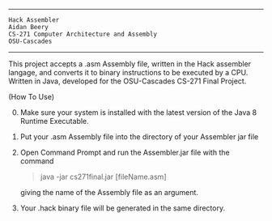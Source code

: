 --------------------------------------------------
    Hack Assembler
    Aidan Beery
    CS-271 Computer Architecture and Assembly
    OSU-Cascades
-------------------------------------------------
This project accepts a .asm Assembly file, written in the Hack assembler langage, and converts it to binary instructions to be executed by a CPU. 
Written in Java, developed for the OSU-Cascades CS-271 Final Project.

(How To Use)


0) Make sure your system is installed with the latest version of the Java 8 Runtime Executable. 

1) Put your .asm Assembly file into the directory of your Assembler jar file 

2) Open Command Prompt and run the Assembler.jar file with the command 

    >java -jar cs271final.jar [fileName.asm]
    
    giving the name of the Assembly file as an argument.

3) Your .hack binary file will be generated in the same directory. 
